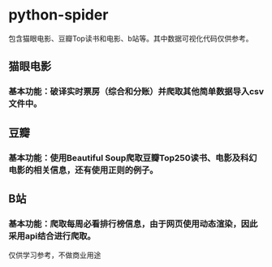 # python-spider
包含猫眼电影、豆瓣Top读书和电影、b站等。其中数据可视化代码仅供参考。 <br>
## 猫眼电影 <br>
### 基本功能：破译实时票房（综合和分账）并爬取其他简单数据导入csv文件中。 <br>

## 豆瓣 <br>
### 基本功能：使用Beautiful Soup爬取豆瓣Top250读书、电影及科幻电影的相关信息，还有使用正则的例子。 <br>

## B站 <br>
### 基本功能：爬取每周必看排行榜信息，由于网页使用动态渲染，因此采用api结合进行爬取。 <br>



仅供学习参考，不做商业用途
